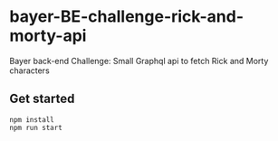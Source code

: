 # bayer-BE-challenge-rick-and-morty-api

Bayer back-end Challenge: Small Graphql api to fetch Rick and Morty characters

## Get started
```code
npm install
npm run start
```
